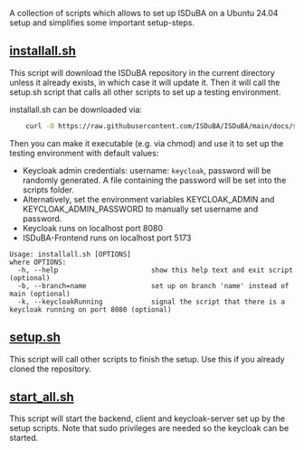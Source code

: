 <!--
 This file is Free Software under the Apache-2.0 License
 without warranty, see README.md and LICENSES/Apache-2.0.txt for details.

 SPDX-License-Identifier: Apache-2.0

 SPDX-FileCopyrightText: 2024 German Federal Office for Information Security (BSI) <https://www.bsi.bund.de>
 Software-Engineering: 2024 Intevation GmbH <https://intevation.de>
-->

A collection of scripts which allows to set up ISDuBA on a Ubuntu 24.04 setup and simplifies
some important setup-steps.

## [installall.sh](https://github.com/ISDuBA/ISDuBA/blob/main/docs/scripts/installall.sh)
This script will download the ISDuBA repository in the current directory unless it already exists, in which case it will update it.
Then it will call the setup.sh script that calls all other scripts to set up a testing environment.

installall.sh can be downloaded via:
``` bash
    curl -O https://raw.githubusercontent.com/ISDuBA/ISDuBA/main/docs/scripts/installall.sh
```
Then you can make it executable (e.g. via chmod) and use it to set up the testing environment with default values:
 * Keycloak admin credentials: username: ```keycloak```, password will be randomly generated. A file containing the password will be set into the scripts folder.
 * Alternatively, set the environment variables KEYCLOAK_ADMIN and KEYCLOAK_ADMIN_PASSWORD to manually set username and password.
 * Keycloak runs on localhost port 8080
 * ISDuBA-Frontend runs on localhost port 5173

```
Usage: installall.sh [OPTIONS]
where OPTIONS:
  -h, --help                       show this help text and exit script (optional)
  -b, --branch=name                set up on branch 'name' instead of main (optional)
  -k, --keycloakRunning            signal the script that there is a keycloak running on port 8080 (optional)
```

## [setup.sh](https://github.com/ISDuBA/ISDuBA/blob/main/docs/scripts/setup.sh)
This script will call other scripts to finish the setup. Use this if you already cloned the repository.

## [start_all.sh](https://github.com/ISDuBA/ISDuBA/blob/main/docs/scripts/start_all.sh)
This script will start the backend, client and keycloak-server set up by the setup scripts.
Note that sudo privileges are needed so the keycloak can be started.
